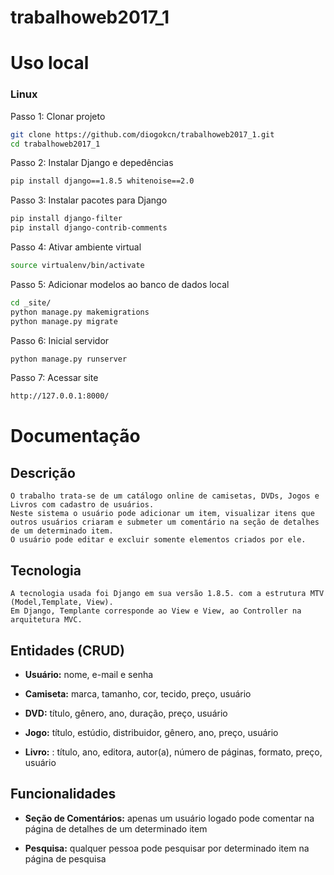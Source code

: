 # trabalhoweb2017_1

#  Uso local
### Linux

Passo 1: Clonar projeto
```bash
git clone https://github.com/diogokcn/trabalhoweb2017_1.git
cd trabalhoweb2017_1
```
Passo 2: Instalar Django e depedências
```bash
pip install django==1.8.5 whitenoise==2.0 
```
Passo 3: Instalar pacotes para Django
```bash
pip install django-filter 
pip install django-contrib-comments
```
Passo 4: Ativar ambiente virtual
```bash
source virtualenv/bin/activate
```
Passo 5: Adicionar modelos ao banco de dados local
```bash
cd _site/
python manage.py makemigrations
python manage.py migrate
```
Passo 6: Inicial servidor
```bash
python manage.py runserver
```
Passo 7: Acessar site
```bash
http://127.0.0.1:8000/
```
# Documentação

## Descrição  

	O trabalho trata-se de um catálogo online de camisetas, DVDs, Jogos e Livros com cadastro de usuários. 
	Neste sistema o usuário pode adicionar um item, visualizar itens que outros usuários criaram e submeter um comentário na seção de detalhes de um determinado item. 
	O usuário pode editar e excluir somente elementos criados por ele.


## Tecnologia  

	A tecnologia usada foi Django em sua versão 1.8.5. com a estrutura MTV (Model,Template, View). 
	Em Django, Templante corresponde ao View e View, ao Controller na arquitetura MVC.

## Entidades (CRUD)
* __Usuário:__ nome, e-mail e senha  

* __Camiseta:__ marca, tamanho, cor, tecido, preço, usuário  

* __DVD:__ título, gênero, ano, duração, preço, usuário  

* __Jogo:__ título, estúdio, distribuidor, gênero, ano, preço, usuário  

* __Livro:__ : título, ano, editora, autor(a), número de páginas, formato, preço, usuário  

## Funcionalidades
* __Seção de Comentários:__ apenas um usuário logado pode comentar na página de detalhes de um determinado item  

* __Pesquisa:__ qualquer pessoa pode pesquisar por determinado item na página de pesquisa  
